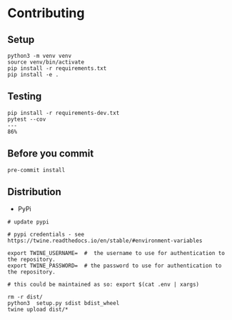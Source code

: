 # Contributing


## Setup

```
python3 -m venv venv
source venv/bin/activate
pip install -r requirements.txt
pip install -e .
```



## Testing

```
pip install -r requirements-dev.txt
pytest --cov
---
86%

```

## Before you commit

```
pre-commit install
```

## Distribution

- PyPi

```
# update pypi

# pypi credentials - see https://twine.readthedocs.io/en/stable/#environment-variables

export TWINE_USERNAME=  #  the username to use for authentication to the repository.
export TWINE_PASSWORD=  # the password to use for authentication to the repository.

# this could be maintained as so: export $(cat .env | xargs)

rm -r dist/
python3  setup.py sdist bdist_wheel
twine upload dist/*
```
